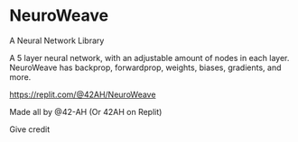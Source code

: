 # NeuroWeave
A Neural Network Library

A 5 layer neural network, with an adjustable amount of nodes in each layer.
NeuroWeave has backprop, forwardprop, weights, biases, gradients, and more.

https://replit.com/@42AH/NeuroWeave

Made all by @42-AH (Or 42AH on Replit)

Give credit
